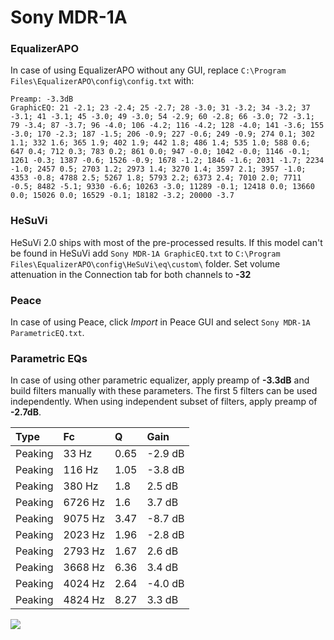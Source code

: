 # Sony MDR-1A

### EqualizerAPO
In case of using EqualizerAPO without any GUI, replace `C:\Program Files\EqualizerAPO\config\config.txt`
with:
```
Preamp: -3.3dB
GraphicEQ: 21 -2.1; 23 -2.4; 25 -2.7; 28 -3.0; 31 -3.2; 34 -3.2; 37 -3.1; 41 -3.1; 45 -3.0; 49 -3.0; 54 -2.9; 60 -2.8; 66 -3.0; 72 -3.1; 79 -3.4; 87 -3.7; 96 -4.0; 106 -4.2; 116 -4.2; 128 -4.0; 141 -3.6; 155 -3.0; 170 -2.3; 187 -1.5; 206 -0.9; 227 -0.6; 249 -0.9; 274 0.1; 302 1.1; 332 1.6; 365 1.9; 402 1.9; 442 1.8; 486 1.4; 535 1.0; 588 0.6; 647 0.4; 712 0.3; 783 0.2; 861 0.0; 947 -0.0; 1042 -0.0; 1146 -0.1; 1261 -0.3; 1387 -0.6; 1526 -0.9; 1678 -1.2; 1846 -1.6; 2031 -1.7; 2234 -1.0; 2457 0.5; 2703 1.2; 2973 1.4; 3270 1.4; 3597 2.1; 3957 -1.0; 4353 -0.8; 4788 2.5; 5267 1.8; 5793 2.2; 6373 2.4; 7010 2.0; 7711 -0.5; 8482 -5.1; 9330 -6.6; 10263 -3.0; 11289 -0.1; 12418 0.0; 13660 0.0; 15026 0.0; 16529 -0.1; 18182 -3.2; 20000 -3.7
```

### HeSuVi
HeSuVi 2.0 ships with most of the pre-processed results. If this model can't be found in HeSuVi add
`Sony MDR-1A GraphicEQ.txt` to `C:\Program Files\EqualizerAPO\config\HeSuVi\eq\custom\` folder.
Set volume attenuation in the Connection tab for both channels to **-32**

### Peace
In case of using Peace, click *Import* in Peace GUI and select `Sony MDR-1A ParametricEQ.txt`.

### Parametric EQs
In case of using other parametric equalizer, apply preamp of **-3.3dB** and build filters manually
with these parameters. The first 5 filters can be used independently.
When using independent subset of filters, apply preamp of **-2.7dB**.

| Type    | Fc      |    Q | Gain    |
|:--------|:--------|:-----|:--------|
| Peaking | 33 Hz   | 0.65 | -2.9 dB |
| Peaking | 116 Hz  | 1.05 | -3.8 dB |
| Peaking | 380 Hz  | 1.8  | 2.5 dB  |
| Peaking | 6726 Hz | 1.6  | 3.7 dB  |
| Peaking | 9075 Hz | 3.47 | -8.7 dB |
| Peaking | 2023 Hz | 1.96 | -2.8 dB |
| Peaking | 2793 Hz | 1.67 | 2.6 dB  |
| Peaking | 3668 Hz | 6.36 | 3.4 dB  |
| Peaking | 4024 Hz | 2.64 | -4.0 dB |
| Peaking | 4824 Hz | 8.27 | 3.3 dB  |

![](https://raw.githubusercontent.com/jaakkopasanen/AutoEq/master/results/rtings/avg/Sony%20MDR-1A/Sony%20MDR-1A.png)